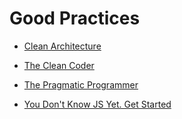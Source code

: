 # Good Practices


 - [Clean Architecture](Clean%20Architecture/index.md)
    
 - [The Clean Coder](The%20Clean%20Coder/index.md)
    
 - [The Pragmatic Programmer](The%20Pragmatic%20Programmer/index.md)
    
 - [You Don't Know JS Yet. Get Started](You%20Don't%20Know%20JS%20Yet.%20Get%20Started/index.md)
    

